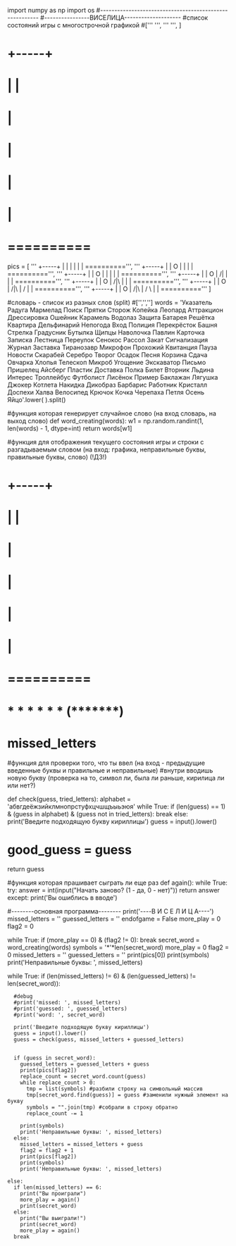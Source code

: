 import numpy as np
import os
#--------------------------------------------------------
#----------------ВИСЕЛИЦА--------------------
#список состояний игры с многострочной графикой
#[''' ''', ''' ''', ]
#
#    +-----+
#    |     |
#          |
#          |
#          |
#          |
#  ==========
pics = [
  '''
  +-----+
  |     |
        |
        |
        |
        |
==========''', '''
  +-----+
  |     |
  O     |
        |
        |
        |
==========''', '''
  +-----+
  |     |
  O     |
  |     |
        |
        |
==========''', '''
  +-----+
  |     |
  O     |
 /|     |
        |
        |
==========''', '''
  +-----+
  |     |
  O     |
 /|\    |
        |
        |
==========''', '''
  +-----+
  |     |
  O     |
 /|\    |
 /      |
        |
==========''', '''
  +-----+
  |     |
  O     |
 /|\    |
 / \    |
        |
=========='''
]

#словарь - список из разных слов (split)
#['','','']
words = 'Указатель Радуга Мармелад Поиск Прятки Сторож Копейка Леопард Аттракцион Дрессировка Ошейник Карамель Водолаз Защита Батарея Решётка Квартира Дельфинарий Непогода Вход Полиция Перекрёсток Башня Стрелка Градусник Бутылка Щипцы Наволочка Павлин Карточка Записка Лестница Переулок Сенокос Рассол Закат Сигнализация Журнал Заставка Тиранозавр Микрофон Прохожий Квитанция Пауза Новости Скарабей Серебро Творог Осадок Песня Корзина Сдача Овчарка Хлопья Телескоп Микроб Угощение Экскаватор Письмо Пришелец Айсберг Пластик Доставка Полка Билет Вторник Льдина Интерес Троллейбус Футболист Лисёнок Пример Баклажан Лягушка Джокер Котлета Накидка Дикобраз Барбарис Работник Кристалл Доспехи Халва Велосипед Крючок Кочка Черепаха Петля Осень Яйцо'.lower(
).split()


#функция которая генерирует случайное слово (на вход словарь, на выход слово)
def word_creating(words):
  w1 = np.random.randint(1, len(words) - 1, dtype=int)
  return words[w1]


#функция для отображения текущего состояния игры и строки с разгадываемым словом (на вход: графика, неправильные буквы, правильные буквы, слово) (!ДЗ!)
#    +-----+
#    |     |
#          |
#          |
#          |
#          |
#  ==========
#  * * * * * * (*******)
#  missed_letters

#функция для проверки того, что ты ввел (на вход - предыдущие введенные буквы и правильные и неправильные)
#внутри вводишь новую букву (проверка на то, символ ли, была ли раньше, кирилица ли или нет?)


def check(guess, tried_letters):
  alphabet = 'абвгдеёжзийклмнопрстуфхцчшщъыьэюя'
  while True:
    if (len(guess) == 1) & (guess in alphabet) & (guess not in tried_letters):
      break
    else:
      print('Введите подходящую букву кириллицы')
      guess = input().lower()
#  good_guess = guess
  return guess


#функция которая прашивает сыграть ли еще раз
def again():
  while True:
    try:
      answer = int(input("Начать заново? (1 - да, 0 - нет)"))
      return answer
    except:
      print('Вы ошиблись в вводе')


#--------основная программа--------
print('----В И С Е Л И Ц А----')
missed_letters = ''
guessed_letters = ''
endofgame = False
more_play = 0
flag2 = 0

while True:
  if (more_play == 0) & (flag2 != 0):
    break
  secret_word = word_creating(words)
  symbols = '*'*len(secret_word)
  more_play = 0
  flag2 = 0
  missed_letters = ''
  guessed_letters = ''
  print(pics[0])
  print(symbols)
  print('Неправильные буквы: ', missed_letters)

  
  while True:
    if (len(missed_letters) != 6) & (len(guessed_letters) != len(secret_word)):

      #debug
      #print('missed: ', missed_letters)
      #print('guessed: ', guessed_letters)
      #print('word: ', secret_word)
      
      print('Введите подходящую букву кириллицы')
      guess = input().lower()
      guess = check(guess, missed_letters + guessed_letters)


      if (guess in secret_word):
        guessed_letters = guessed_letters + guess
        print(pics[flag2])        
        replace_count = secret_word.count(guess)
        while replace_count > 0:
          tmp = list(symbols) #разбили строку на символьный массив
          tmp[secret_word.find(guess)] = guess #заменили нужный элемент на букву
          symbols = "".join(tmp) #собрали в строку обратно
          replace_count -= 1
        
        print(symbols)
        print('Неправильные буквы: ', missed_letters)
      else:
        missed_letters = missed_letters + guess
        flag2 = flag2 + 1
        print(pics[flag2])
        print(symbols)
        print('Неправильные буквы: ', missed_letters)

    else:
      if len(missed_letters) == 6:
        print("Вы проиграли")
        more_play = again()
        print(secret_word)
      else:
        print("Вы выиграли!")
        print(secret_word)
        more_play = again()
      break

